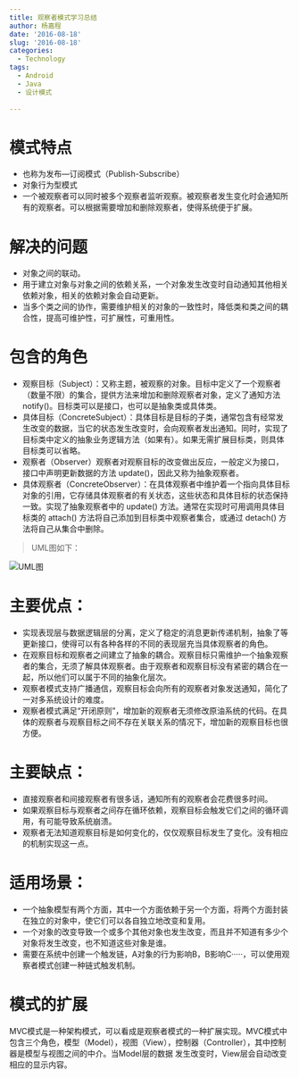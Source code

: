 ```yaml
---
title: 观察者模式学习总结
author: 杨嘉程
date: '2016-08-18'
slug: '2016-08-18'
categories:
  - Technology
tags: 
  - Android
  - Java
  - 设计模式
  
---
```


# 模式特点
* 也称为发布—订阅模式（Publish-Subscribe）
* 对象行为型模式
* 一个被观察者可以同时被多个观察者监听观察。被观察者发生变化时会通知所有的观察者。可以根据需要增加和删除观察者，使得系统便于扩展。

# 解决的问题
- 对象之间的联动。
- 用于建立对象与对象之间的依赖关系，一个对象发生改变时自动通知其他相关依赖对象，相关的依赖对象会自动更新。
-  当多个类之间的协作，需要维护相关的对象的一致性时，降低类和类之间的耦合性，提高可维护性，可扩展性，可重用性。
 
# 包含的角色
* 观察目标（Subject）：又称主题，被观察的对象。目标中定义了一个观察者（数量不限）的集合，提供方法来增加和删除观察者对象，定义了通知方法 notify()。目标类可以是接口，也可以是抽象类或具体类。
* 具体目标（ConcreteSubject）：具体目标是目标的子类，通常包含有经常发生改变的数据，当它的状态发生改变时，会向观察者发出通知。同时，实现了目标类中定义的抽象业务逻辑方法（如果有）。如果无需扩展目标类，则具体目标类可以省略。
* 观察者（Observer）观察者对观察目标的改变做出反应，一般定义为接口，接口中声明更新数据的方法 update()，因此又称为抽象观察者。
* 具体观察者（ConcreteObserver）：在具体观察者中维护着一个指向具体目标对象的引用，它存储具体观察者的有关状态，这些状态和具体目标的状态保持一致。实现了抽象观察者中的 update() 方法。通常在实现时可用调用具体目标类的 attach() 方法将自己添加到目标类中观察者集合，或通过 detach() 方法将自己从集合中删除。

>  UML图如下：

![UML图](http://oc41vwtmo.bkt.clouddn.com/%E8%A7%82%E5%AF%9F%E8%80%85%E6%A8%A1%E5%BC%8F1.png)

# 主要优点：
<!--more-->
* 实现表现层与数据逻辑层的分离，定义了稳定的消息更新传递机制，抽象了等更新接口，使得可以有各种各样的不同的表现层充当具体观察者的角色。
* 在观察目标和观察者之间建立了抽象的耦合。观察目标只需维护一个抽象观察者的集合，无须了解具体观察者。由于观察者和观察目标没有紧密的耦合在一起，所以他们可以属于不同的抽象化层次。
* 观察者模式支持广播通信，观察目标会向所有的观察者对象发送通知，简化了一对多系统设计的难度。
* 观察者模式满足“开闭原则”，增加新的观察者无须修改原油系统的代码。在具体的观察者与观察目标之间不存在关联关系的情况下，增加新的观察目标也很方便。

# 主要缺点：
* 直接观察者和间接观察者有很多话，通知所有的观察者会花费很多时间。
* 如果观察目标与观察者之间存在循环依赖，观察目标会触发它们之间的循环调用，有可能导致系统崩溃。
* 观察者无法知道观察目标是如何变化的，仅仅观察目标发生了变化。没有相应的机制实现这一点。

# 适用场景：
* 一个抽象模型有两个方面，其中一个方面依赖于另一个方面，将两个方面封装在独立的对象中，使它们可以各自独立地改变和复用。
* 一个对象的改变导致一个或多个其他对象也发生改变，而且并不知道有多少个对象将发生改变，也不知道这些对象是谁。
* 需要在系统中创建一个触发链，A对象的行为影响B，B影响C·····，可以使用观察者模式创建一种链式触发机制。

# 模式的扩展
MVC模式是一种架构模式，可以看成是观察者模式的一种扩展实现。MVC模式中包含三个角色，模型（Model），视图（View），控制器（Controller），其中控制器是模型与视图之间的中介。当Model层的数据  发生改变时，View层会自动改变相应的显示内容。
